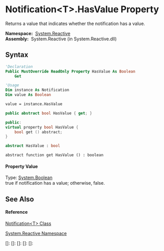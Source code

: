 # Notification\<T\>.HasValue Property

Returns a value that indicates whether the notification has a value.

**Namespace:**  [System.Reactive](System.Reactive\System.Reactive.md)  
**Assembly:**  System.Reactive (in System.Reactive.dll)

## Syntax

```vb
'Declaration
Public MustOverride ReadOnly Property HasValue As Boolean
    Get
```

```vb
'Usage
Dim instance As Notification
Dim value As Boolean

value = instance.HasValue
```

```csharp
public abstract bool HasValue { get; }
```

```c++
public:
virtual property bool HasValue {
    bool get () abstract;
}
```

```fsharp
abstract HasValue : bool
```

```jscript
abstract function get HasValue () : boolean
```

#### Property Value

Type: [System.Boolean](https://msdn.microsoft.com/en-us/library/a28wyd50)  
true if notification has a value; otherwise, false.

## See Also

#### Reference

[Notification\<T\> Class](Notification\Notification(T).md)

[System.Reactive Namespace](System.Reactive\System.Reactive.md)

[]: 
[]: 
[]: 
[]: 
[]: 